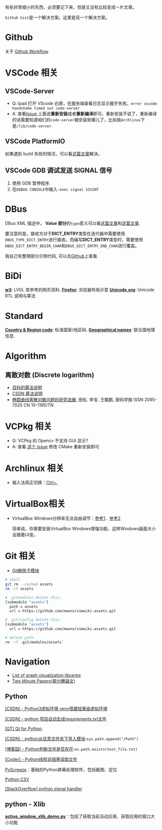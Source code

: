 有些非常细小的东西，必须要记下来，但是又没有比较变成一片文章。

`Github Gist`是一个解决方案。这里是另一个解决方案。

# Github

关于 [Github Workflow](https://github.com/marketplace/actions/run-cmake).

# VSCode 相关

## VSCode-Server

- Q: Ipad 打开 VScode 白屏，在服务端查看日志显示握手失败。`error vscode handshake timed out code-server`
- A: 查看[Issue](https://github.com/cdr/code-server/issues/3027),上面说**重新安装**或者**重新编译**即可。重新安装不说了，重新编译的话需要知道咱们的`code-server`被安装到哪儿了，比如我`Archlinux`下是`/lib/code-server`.

## VSCode PlatformIO

如果遇到 build 失败的情况，可以看[这篇文章](https://community.platformio.org/t/pio-vsc-cant-build-no-tasks-found/10488/35)解决。

## VSCode GDB 调试发送 SIGNAL 信号

1. 使用 GDB 暂停程序.
2. 在`DEBUG CONSOLE`中输入`-exec signal SIGINT`

# DBus

DBus XML 描述中， **Value 部分**的`type`意义可以看[这篇文章](https://pythonhosted.org/txdbus/dbus_overview.html)和[这篇文章](https://dbus.freedesktop.org/doc/dbus-specification.html#Summary%20of%20types).

要注意的是，接收方对于**DICT_ENTRY**类型在迭代器中需要使用`DBUS_TYPE_DICT_ENTRY`进行接收。而编写**DICT_ENTRY**类型时，需要使用`DBUS_DICT_ENTRY_BEGIN_CHAR`和`DBUS_DICT_ENTRY_END_CHAR`进行覆盖。

我自己有整理部分示例代码, 可以去[Github](https://github.com/Changes729/c_cpp_project_template/tree/gists/spike/src)上查看.

# BiDi

**[w3](https://www.w3.org/International/articles/inline-bidi-markup/)**: LVGL 库参考的网页资料.
**[Firefox](https://developer.mozilla.org/en-US/docs/Archive/B2G_OS/Firefox_OS_apps/Firefox_OS_in_Arabic)**: 浏览器布局示意
**[Unicode.org](https://www.unicode.org/reports/tr9/)**: Unicode RTL 说明与算法

# Standard

**[Country & Region code](https://en.wikipedia.org/wiki/ISO_3166-1)**: 标准国家/地区码.
**[Geographical names](https://unstats.un.org/sdgs/indicators/database/)**: 联合国地理信息.

# Algorithm

## 离散对数 (Discrete logarithm)

- [百科的算法说明](https://baike.baidu.com/item/%E7%A6%BB%E6%95%A3%E5%AF%B9%E6%95%B0/4538780?fr=aladdin)
- [CSDN 算法说明](https://blog.csdn.net/qmickecs/article/details/76585303#t4)
- [椭圆曲线离散对数问题的研究进展](), 田松. 李宝. 王鲲鹏, 密码学报 ISSN 2095-7025 CN 10-1195/TN

# VCPkg 相关

- Q: VCPkg 的 Opencv 不支持 GUI 显示?
- A: 查看 [这个 Issue](https://github.com/microsoft/vcpkg/issues/12621) 修改 CMake 重新安装即可.

# Archlinux 相关

- 输入法简正切换：[Ctrl+.](https://blog.csdn.net/cuma2369/article/details/107666139)

# VirtualBox相关

- VirtualBox Windows分辨率无法自由调节：[参考1](https://qianqianjun.blog.csdn.net/article/details/86677196?spm=1001.2101.3001.6650.2&utm_medium=distribute.pc_relevant.none-task-blog-2%7Edefault%7ECTRLIST%7Edefault-2.pc_relevant_default&depth_1-utm_source=distribute.pc_relevant.none-task-blog-2%7Edefault%7ECTRLIST%7Edefault-2.pc_relevant_default&utm_relevant_index=5)、[参考2](https://blog.csdn.net/Lyq3413/article/details/83658621)

  简单说，你需要安装VirtualBox Windows增强功能，这样Windows画面大小会跟着UI变。

# Git 相关

- [Git删除子模块](https://www.jianshu.com/p/9000cd49822c)

```sh
# shell
git rm --cached assets
rm -rf assets
```

```sh
# .gitmodules delete this.
[submodule "assets"]
  path = assets
  url = https://github.com/maonx/vimwiki-assets.git
```

```sh
# .git/config delete this.
[submodule "assets"]
  url = https://github.com/maonx/vimwiki-assets.git
```

```sh
# delete path.
rm -rf .git/modules/assets`
```

# Navigation

- [List of graph visualization libraries](https://elise-deux.medium.com/the-list-of-graph-visualization-libraries-7a7b89aab6a6)
- [Two Minute Papers(兩分鍾論文)](https://www.youtube.com/user/keeroyz)

## Python

[[CSDN] - Python3虚拟环境 venv搭建轻量级虚拟环境](https://blog.csdn.net/qq_22022063/article/details/78979367?ops_request_misc=%257B%2522request%255Fid%2522%253A%2522164272903516780366581002%2522%252C%2522scm%2522%253A%252220140713.130102334..%2522%257D&request_id=164272903516780366581002&biz_id=0&utm_medium=distribute.pc_search_result.none-task-blog-2~all~sobaiduend~default-1-78979367.pc_search_insert_es_download&utm_term=python+-m+venv&spm=1018.2226.3001.4187)

[[CSDN] - python 项目自动生成requirements.txt文件](https://blog.csdn.net/Irving_zhang/article/details/79087569)

[[QT] Qt for Python](https://doc.qt.io/qtforpython/)

[[CSDN] - python从任意文件夹下导入模块](https://blog.csdn.net/Strive_For_Future/article/details/106716745):`sys.path.append("/Path")`

[[博客园] - Python判断文件是否存在](https://www.cnblogs.com/jhao/p/7243043.html):`os.path.exists(test_file.txt)`

[[Coder] - Python线程非阻塞读取文件](https://www.coder.work/article/1252764)

[PyScreeze](https://pypi.org/project/PyScreeze/)：基础的Python屏幕处理软件，包括截图、定位

[Python CSV](https://docs.python.org/3/library/csv.html)

[[StackOverflow] python signal handler](https://stackoverflow.com/questions/1112343/how-do-i-capture-sigint-in-python)

## python - Xlib

**[active_window_xlib_demo.py](https://gist.github.com/mgalgs/8c1dd50fe3c19a1719fb2ecd012c4edd)**：包括了获取当前活动应用、获取应用的窗口大小功能